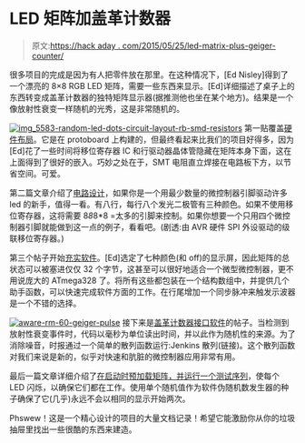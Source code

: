 # LED 矩阵加盖革计数器

> 原文:[https://hack aday . com/2015/05/25/led-matrix-plus-geiger-counter/](https://hackaday.com/2015/05/25/led-matrix-plus-geiger-counter/)

很多项目的完成是因为有人把零件放在那里。在这种情况下，[Ed Nisley]得到了一个漂亮的 8×8 RGB LED 矩阵，需要一些东西来显示。[Ed]详细描述了桌子上的东西转变成盖革计数器的独特矩阵显示器(据推测他也坐在某个地方)。结果是一个像放射性衰变一样随机的光秀，这是非常随机的。

[![img_5583-random-led-dots-circuit-layout-rb-smd-resistors](../Images/6550ff99a42b709bbe9339ff553c8d31.png)](https://hackaday.com/wp-content/uploads/2015/05/img_5583-random-led-dots-circuit-layout-rb-smd-resistors.jpg) 第一贴覆盖[硬件布局](http://softsolder.com/2015/05/18/random-led-dots-hardware-layout/)。它是在 protoboard 上构建的，但最终看起来比我们的项目好得多，因为[Ed]花了一些时间将移位寄存器 IC 和行驱动器晶体管隐藏在矩阵本身下面，这在上面得到了很好的嵌入。巧妙之处在于，SMT 电阻直立焊接在电路板下方，以节省空间。可爱。

第二篇文章介绍了[电路设计](http://softsolder.com/2015/05/19/random-led-dots-circuitry/)，如果你是一个用最少数量的微控制器引脚驱动许多 led 的新手，值得一看。有八行，每行八个发光二极管有三种颜色。如果不使用移位寄存器，这将需要 8*8*8*8 =太多的引脚来控制。如果你想要一个只用四个微控制器引脚就能做到这一点的例子，看看吧。(剧透:由 AVR 硬件 SPI 外设驱动的级联移位寄存器。)

第三个帖子开始[充实软件](http://softsolder.com/2015/05/20/random-led-dots-hardware-spi-vs-data-layout/)。[Ed]选定了七种颜色(和 off)的显示屏，因此矩阵的总状态可以被塞进仅仅 32 个字节，这甚至可以很好地适合一个微型微控制器，更不用说庞大的 ATmega328 了。将所有这些都包装在一个结构数组中，并提供几个助手函数，可以快速完成软件方面的工作。在行尾增加一个同步脉冲来触发示波器是一个不错的选择。

[![aware-rm-60-geiger-pulse](../Images/42b9d253abc70c581d0602ebb3582759.png)](https://hackaday.com/wp-content/uploads/2015/05/aware-rm-60-geiger-pulse.png) 接下来是[盖革计数器接口软件](http://softsolder.com/2015/05/21/random-led-dots-radioactive-noise/)的帖子。当检测到放射性衰变事件时，代码以毫秒为单位读出时间，并以此作为随机性的来源。为了消除噪音，时报通过一个简单的散列函数运行:Jenkins 散列(链接)。这个散列函数对我们来说是新的，似乎对快速和肮脏的微控制器应用非常有用。

最后一篇文章详细介绍了[在启动时预加载矩阵，并运行一个测试序列](http://softsolder.com/2015/05/22/random-led-dots-startup-lamp-test/)，使每个 LED 闪烁，以确保它们都在工作。使用单个随机值作为软件伪随机数发生器的种子确保了它(几乎)永远不会以相同的显示开始两次。

Phswew！这是一个精心设计的项目的大量文档记录！希望它能激励你从你的垃圾抽屉里找出一些很酷的东西来建造。